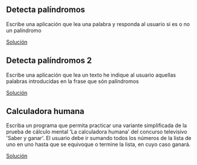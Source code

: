 ## Detecta palíndromos
Escribe una aplicación que lea una palabra y responda al usuario si es o no un palíndromo

[Solución](soluciones/DetectaPalindromo.java)

## Detecta palíndromos 2
Escribe una aplicación que lea un texto he indique al usuario aquellas palabras introducidas en la frase que són 
palíndromos

[Solución](soluciones/DetectaPalindromo2.java)

## Calculadora humana 
Escriba un programa que permita practicar una variante simplificada de la prueba de cálculo mental 'La calculadora 
humana' del concurso televisivo 'Saber y ganar'. El usuario debe ir sumando todos los números de la lista de uno en uno 
hasta que se equivoque o termine la lista, en cuyo caso ganará.

[Solución](soluciones/CalculadoraHumana.java)
